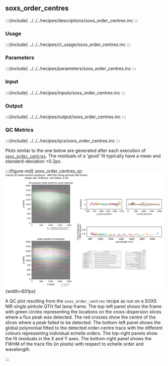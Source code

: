 ## soxs_order_centres

:::{include} ../../../recipes/descriptions/soxs_order_centres.inc
:::

### Usage

:::{include} ../../../recipes/cl_usage/soxs_order_centres.inc
:::


### Parameters

:::{include} ../../../recipes/parameters/soxs_order_centres.inc
:::

### Input

:::{include} ../../../recipes/inputs/soxs_order_centres.inc
:::

### Output

:::{include} ../../../recipes/output/soxs_order_centres.inc
:::

### QC Metrics

:::{include} ../../../recipes/qcs/soxs_order_centres.inc
:::


Plots similar to the one below are generated after each execution of [`soxs_order_centres`](#soxspipe.recipes.soxs_order_centres). The residuals of a 'good' fit typically have a mean and standard-deviation <0.2px.


:::{figure-md} soxs_order_centres_qc
![image-20250127160841594](../../../_images/image-20250127160841594.png){width=601px}

A QC plot resulting from the `soxs_order_centres` recipe as run on a SOXS NIR single pinhole QTH flat lamp frame. The top-left panel shows the frame with green circles representing the locations on the cross-dispersion slices where a flux peak was detected. The red crosses show the centre of the slices where a peak failed to be detected. The bottom-left panel shows the global polynomial fitted to the detected order-centre trace with the different colours representing individual echelle orders. The top-right panels show the fit residuals in the X and Y axes. The bottom-right panel shows the FWHM of the trace fits (in pixels) with respect to echelle order and wavelength.

:::





